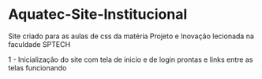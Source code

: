 # Aquatec-Site-Institucional
Site criado para as aulas de css da matéria Projeto e Inovação lecionada na faculdade SPTECH

1 - Inicialização do site com tela de inicio e de login prontas e links entre as telas funcionando

